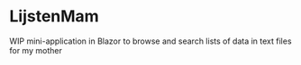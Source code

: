 # LijstenMam

WIP mini-application in Blazor to browse and search lists of data in text files for my mother
